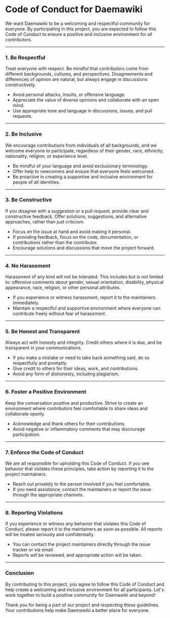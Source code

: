 # Code of Conduct for Daemawiki

We want Daemawiki to be a welcoming and respectful community for everyone. By participating in this project, you are expected to follow this Code of Conduct to ensure a positive and inclusive environment for all contributors.

---

### **1. Be Respectful**

Treat everyone with respect. Be mindful that contributors come from different backgrounds, cultures, and perspectives. Disagreements and differences of opinion are natural, but always engage in discussions constructively.

- Avoid personal attacks, insults, or offensive language.
- Appreciate the value of diverse opinions and collaborate with an open mind.
- Use appropriate tone and language in discussions, issues, and pull requests.

---

### **2. Be Inclusive**

We encourage contributions from individuals of all backgrounds, and we welcome everyone to participate, regardless of their gender, race, ethnicity, nationality, religion, or experience level.

- Be mindful of your language and avoid exclusionary terminology.
- Offer help to newcomers and ensure that everyone feels welcomed.
- Be proactive in creating a supportive and inclusive environment for people of all identities.

---

### **3. Be Constructive**

If you disagree with a suggestion or a pull request, provide clear and constructive feedback. Offer solutions, suggestions, and alternative approaches, rather than just criticism.

- Focus on the issue at hand and avoid making it personal.
- If providing feedback, focus on the code, documentation, or contributions rather than the contributor.
- Encourage solutions and discussions that move the project forward.

---

### **4. No Harassment**

Harassment of any kind will not be tolerated. This includes but is not limited to: offensive comments about gender, sexual orientation, disability, physical appearance, race, religion, or other personal attributes.

- If you experience or witness harassment, report it to the maintainers immediately.
- Maintain a respectful and supportive environment where everyone can contribute freely without fear of harassment.

---

### **5. Be Honest and Transparent**

Always act with honesty and integrity. Credit others where it is due, and be transparent in your communications.

- If you make a mistake or need to take back something said, do so respectfully and promptly.
- Give credit to others for their ideas, work, and contributions.
- Avoid any form of dishonesty, including plagiarism.

---

### **6. Foster a Positive Environment**

Keep the conversation positive and productive. Strive to create an environment where contributors feel comfortable to share ideas and collaborate openly.

- Acknowledge and thank others for their contributions.
- Avoid negative or inflammatory comments that may discourage participation.

---

### **7. Enforce the Code of Conduct**

We are all responsible for upholding this Code of Conduct. If you see behavior that violates these principles, take action by reporting it to the project maintainers.

- Reach out privately to the person involved if you feel comfortable.
- If you need assistance, contact the maintainers or report the issue through the appropriate channels.

---

### **8. Reporting Violations**

If you experience or witness any behavior that violates this Code of Conduct, please report it to the maintainers as soon as possible. All reports will be treated seriously and confidentially.

- You can contact the project maintainers directly through the issue tracker or via email.
- Reports will be reviewed, and appropriate action will be taken.

---

### **Conclusion**

By contributing to this project, you agree to follow this Code of Conduct and help create a welcoming and inclusive environment for all participants. Let's work together to build a positive community for Daemawiki and beyond!

Thank you for being a part of our project and respecting these guidelines. Your contributions help make Daemawiki a better place for everyone.
